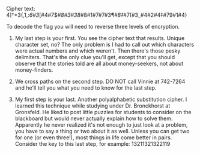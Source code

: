 Cipher text: 4]†*3{,1,:_6#3_[#4#7$_#8#3#38_#8#1#7#7#3¶_#8‡_#7(#3_#4#2#4‡#79#1#4}

To decode the flag you will need to reverse three levels of encryption.

1) My last step is your first. You see the cipher text that results. Unique character set, no? The only problem is I had to call out which characters were actual numbers and which weren't. Then there's those pesky delimiters. That's the only clue you'll get, except that you should observe that the stories told are all about money-seekers, not about money-finders.

2) We cross paths on the second step. DO NOT call Vinnie at 742-7264 and he'll tell you what you need to know for the last step.

3) My first step is your last. Another polyalphabetic substitution cipher. I learned this technique while studying under Dr. Bronckhorst at Gronsfeld. He liked to post little puzzles for students to consider on the blackboard but would never actually explain how to solve them. Apparently he never realized it's not enough to just look at a problem, you have to say a thing or two about it as well. Unless you can get two for one (or even three!), most things in life come better in pairs. Consider the key to this last step, for example: 13211321322119
